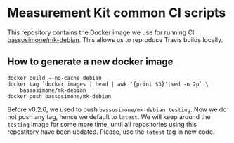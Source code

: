 # Measurement Kit common CI scripts

This repository contains the Docker image we use for running CI:
[bassosimone/mk-debian](https://hub.docker.com/r/bassosimone/mk-debian).
This allows us to reproduce Travis builds locally.

## How to generate a new docker image

```
docker build --no-cache debian
docker tag `docker images | head | awk '{print $3}'|sed -n 2p` \
    bassosimone/mk-debian
docker push bassosimone/mk-debian
```

Before v0.2.6, we used to push `bassosimone/mk-debian:testing`. Now we
do not push any tag, hence we default to `latest`. We will keep around the
`testing` image for some more time, until all repositories using this
repostitory have been updated. Please, use the `latest` tag in new code.
